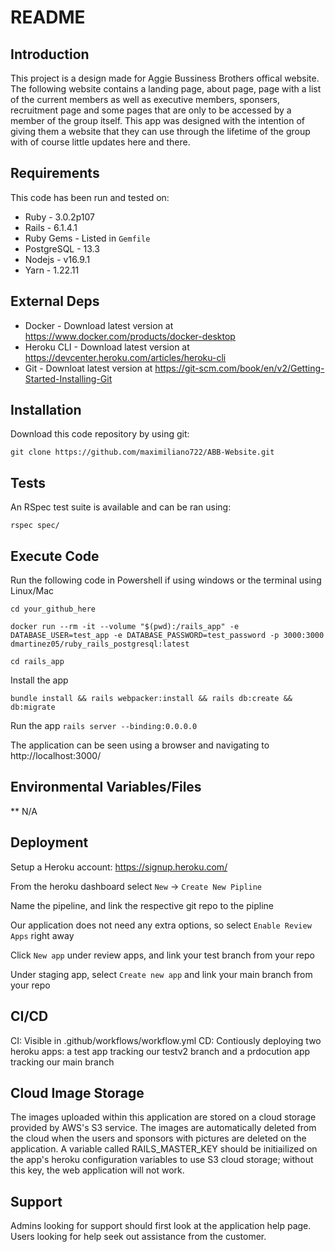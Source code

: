 # README

## Introduction ##

This project is a design made for Aggie Bussiness Brothers offical website. The following website contains a landing page, about page, page with a list of the current members as well as executive members, sponsers, recruitment page and some pages that are only to be accessed by a member of the group itself. This app was designed with the intention of giving them a website that they can use through the lifetime of the group with of course little updates here and there. 

## Requirements ##

This code has been run and tested on:

* Ruby - 3.0.2p107
* Rails - 6.1.4.1
* Ruby Gems - Listed in `Gemfile`
* PostgreSQL - 13.3 
* Nodejs - v16.9.1
* Yarn - 1.22.11


## External Deps  ##

* Docker - Download latest version at https://www.docker.com/products/docker-desktop
* Heroku CLI - Download latest version at https://devcenter.heroku.com/articles/heroku-cli
* Git - Downloat latest version at https://git-scm.com/book/en/v2/Getting-Started-Installing-Git

## Installation ##

Download this code repository by using git:

 `git clone https://github.com/maximiliano722/ABB-Website.git`


## Tests ##

An RSpec test suite is available and can be ran using:

  `rspec spec/`

## Execute Code ##

Run the following code in Powershell if using windows or the terminal using Linux/Mac

  `cd your_github_here`

  `docker run --rm -it --volume "$(pwd):/rails_app" -e DATABASE_USER=test_app -e DATABASE_PASSWORD=test_password -p 3000:3000 dmartinez05/ruby_rails_postgresql:latest`

  `cd rails_app`

Install the app

  `bundle install && rails webpacker:install && rails db:create && db:migrate`

Run the app
  `rails server --binding:0.0.0.0`

The application can be seen using a browser and navigating to http://localhost:3000/

## Environmental Variables/Files ##

** N/A

## Deployment ##

Setup a Heroku account: https://signup.heroku.com/

From the heroku dashboard select `New` -> `Create New Pipline`

Name the pipeline, and link the respective git repo to the pipline

Our application does not need any extra options, so select `Enable Review Apps` right away

Click `New app` under review apps, and link your test branch from your repo

Under staging app, select `Create new app` and link your main branch from your repo



## CI/CD ##

CI: Visible in .github/workflows/workflow.yml
CD: Contiously deploying two heroku apps: a test app tracking our testv2 branch and a prdocution app tracking our main branch

## Cloud Image Storage ##
The images uploaded within this application are stored on a cloud storage provided by AWS's S3 service.
The images are automatically deleted from the cloud when the users and sponsors with pictures are deleted on the application.
A variable called RAILS_MASTER_KEY should be initiailized on the app's heroku configuration variables to use S3 cloud storage; without this key, the web application will not work.

## Support ##

Admins looking for support should first look at the application help page.
Users looking for help seek out assistance from the customer.




